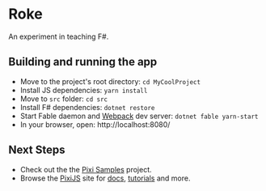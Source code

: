 # Roke

An experiment in teaching F#.

## Building and running the app

* Move to the project's root directory: `cd MyCoolProject`
* Install JS dependencies: `yarn install`
* Move to `src` folder: `cd src`
* Install F# dependencies: `dotnet restore`
* Start Fable daemon and [Webpack](https://webpack.js.org/) dev server: `dotnet fable yarn-start`
* In your browser, open: http://localhost:8080/

## Next Steps

* Check out the the [Pixi Samples](https://github.com/fable-compiler/samples-pixi) project.
* Browse the [PixiJS](http://www.pixijs.com) site for [docs](http://pixijs.download/release/docs/index.html), [tutorials](http://www.pixijs.com/tutorials) and more.

